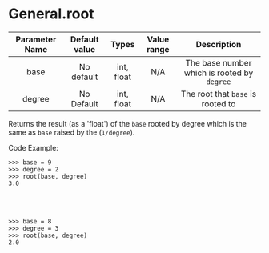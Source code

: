 # General.root

| Parameter Name | Default value | Types | Value range | Description | 
| :---: | :---: | :---: | :---: | :---: |
| base | No default | int, float | N/A  | The base number which is rooted by `degree` |
| degree | No Default | int, float | N/A | The root that `base` is rooted to |

Returns the result (as a 'float') of the `base` rooted by degree which is the same as `base` raised by the (`1/degree`).

Code Example:
```
>>> base = 9
>>> degree = 2
>>> root(base, degree)
3.0
```
</br></br>
```
>>> base = 8
>>> degree = 3
>>> root(base, degree)
2.0
```

